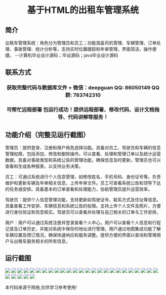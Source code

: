 <p><h1 align="center">基于HTML的出租车管理系统</h1></p>

## 简介
出租车管理系统：角色分为管理员和员工；功能涵盖司机管理、车辆管理、订单处理、事故管理、统计分析等，支持实时位置跟踪和年审管理，界面简洁，操作便捷。    --计算机毕业设计源码；毕设源码；java毕业设计源码


## 联系方式
<p><h3 align="center">获取完整代码与数据库文件 + 微信：deepguan QQ: 86050149 QQ群: 783742310</h3></p>
<p><h3 align="center">可帮忙远程部署 包运行成功！提供远程部署、修改代码、设计文档指导、代码讲解等服务！</h3></p>

## 功能介绍（完整见运行截图）
管理员：提供登录、注册和用户角色选择功能。具备对员工、驾驶员和车辆的信息管理权限，包括添加、修改和删除操作。可以查看、处理和管理订单以及统计运营数据。具备对事故类型和系统公告的管理功能，确保信息及时更新。管理员也可以查看和生成各种报表，以支持业务决策。

员工：可通过系统进行个人信息管理，如修改姓名、手机号码、身份证号等。负责维护和更新车辆及年审相关信息，上传年审文件。员工可查看系统公告和领导下达的任务或安排。具备基本的订单查看和处理能力，协助管理员提升运营效率。

驾驶员：提供个人信息管理功能，支持更新如驾驶证号、联系方式及住址等信息。具备查看工作安排、车辆信息和系统公告的权限。支持上传个人文件及照片，方便进行身份验证和信息核实。驾驶员可以查看并处理与自己相关的订单与工作安排。

用户：用户可以通过系统注册并登录查看个人中心。用户可以查看个人信息和行程记录及订单历史，并能对系统中保存的地址进行管理。用户通过地图集成功能了解车辆位置及预订情况，确保快速响应和服务调整。提供方便的界面以查询和管理用户与出租车服务相关的所有信息。


## 运行截图
![](https://bs-1329754181.cos.ap-shanghai.myqcloud.com/ssm/TaxiManagementSystemBasedOnHTML5/img/001.jpg)
![](https://bs-1329754181.cos.ap-shanghai.myqcloud.com/ssm/TaxiManagementSystemBasedOnHTML5/img/002.jpg)
![](https://bs-1329754181.cos.ap-shanghai.myqcloud.com/ssm/TaxiManagementSystemBasedOnHTML5/img/003.jpg)
![](https://bs-1329754181.cos.ap-shanghai.myqcloud.com/ssm/TaxiManagementSystemBasedOnHTML5/img/004.jpg)
![](https://bs-1329754181.cos.ap-shanghai.myqcloud.com/ssm/TaxiManagementSystemBasedOnHTML5/img/005.jpg)
![](https://bs-1329754181.cos.ap-shanghai.myqcloud.com/ssm/TaxiManagementSystemBasedOnHTML5/img/006.jpg)
![](https://bs-1329754181.cos.ap-shanghai.myqcloud.com/ssm/TaxiManagementSystemBasedOnHTML5/img/007.jpg)
![](https://bs-1329754181.cos.ap-shanghai.myqcloud.com/ssm/TaxiManagementSystemBasedOnHTML5/img/008.jpg)
![](https://bs-1329754181.cos.ap-shanghai.myqcloud.com/ssm/TaxiManagementSystemBasedOnHTML5/img/009.jpg)
![](https://bs-1329754181.cos.ap-shanghai.myqcloud.com/ssm/TaxiManagementSystemBasedOnHTML5/img/010.jpg)
![](https://bs-1329754181.cos.ap-shanghai.myqcloud.com/ssm/TaxiManagementSystemBasedOnHTML5/img/011.jpg)
![](https://bs-1329754181.cos.ap-shanghai.myqcloud.com/ssm/TaxiManagementSystemBasedOnHTML5/img/012.jpg)
![](https://bs-1329754181.cos.ap-shanghai.myqcloud.com/ssm/TaxiManagementSystemBasedOnHTML5/img/013.jpg)
![](https://bs-1329754181.cos.ap-shanghai.myqcloud.com/ssm/TaxiManagementSystemBasedOnHTML5/img/014.jpg)
![](https://bs-1329754181.cos.ap-shanghai.myqcloud.com/ssm/TaxiManagementSystemBasedOnHTML5/img/015.jpg)
![](https://bs-1329754181.cos.ap-shanghai.myqcloud.com/ssm/TaxiManagementSystemBasedOnHTML5/img/016.jpg)
![](https://bs-1329754181.cos.ap-shanghai.myqcloud.com/ssm/TaxiManagementSystemBasedOnHTML5/img/017.jpg)
![](https://bs-1329754181.cos.ap-shanghai.myqcloud.com/ssm/TaxiManagementSystemBasedOnHTML5/img/018.jpg)
![](https://bs-1329754181.cos.ap-shanghai.myqcloud.com/ssm/TaxiManagementSystemBasedOnHTML5/img/019.jpg)
![](https://bs-1329754181.cos.ap-shanghai.myqcloud.com/ssm/TaxiManagementSystemBasedOnHTML5/img/020.jpg)
![](https://bs-1329754181.cos.ap-shanghai.myqcloud.com/ssm/TaxiManagementSystemBasedOnHTML5/img/021.jpg)
![](https://bs-1329754181.cos.ap-shanghai.myqcloud.com/ssm/TaxiManagementSystemBasedOnHTML5/img/022.jpg)
![](https://bs-1329754181.cos.ap-shanghai.myqcloud.com/ssm/TaxiManagementSystemBasedOnHTML5/img/023.jpg)
![](https://bs-1329754181.cos.ap-shanghai.myqcloud.com/ssm/TaxiManagementSystemBasedOnHTML5/img/024.jpg)
![](https://bs-1329754181.cos.ap-shanghai.myqcloud.com/ssm/TaxiManagementSystemBasedOnHTML5/img/025.jpg)
![](https://bs-1329754181.cos.ap-shanghai.myqcloud.com/ssm/TaxiManagementSystemBasedOnHTML5/img/026.jpg)
![](https://bs-1329754181.cos.ap-shanghai.myqcloud.com/ssm/TaxiManagementSystemBasedOnHTML5/img/027.jpg)
![](https://bs-1329754181.cos.ap-shanghai.myqcloud.com/ssm/TaxiManagementSystemBasedOnHTML5/img/028.jpg)
![](https://bs-1329754181.cos.ap-shanghai.myqcloud.com/ssm/TaxiManagementSystemBasedOnHTML5/img/029.jpg)
![](https://bs-1329754181.cos.ap-shanghai.myqcloud.com/ssm/TaxiManagementSystemBasedOnHTML5/img/030.jpg)

<p>本代码来源于网络,仅供学习参考使用!</p>
